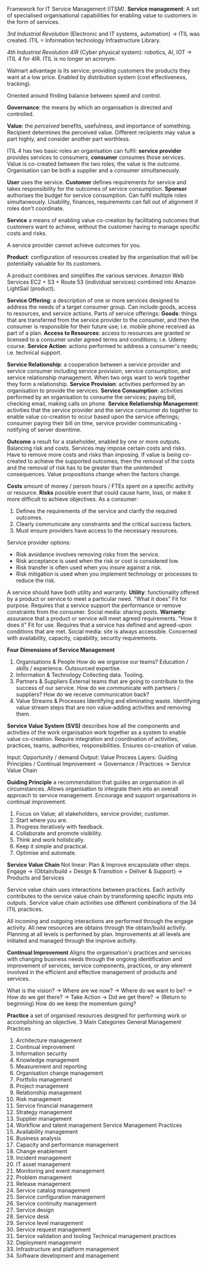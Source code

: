 Framework for IT Service Management (ITSM).
__Service management__: A set of specialised organisational capabilities for enabling value to customers in the form of services.

_3rd Industrial Revolution_ (Electronic and IT systems, automation) -> ITIL was created.
ITIL = Information technology Infrastructure Library.

_4th Industrial Revolution 4IR_ (Cyber physical system): robotics, AI, IOT -> ITIL 4 for 4IR.
ITIL is no longer an acronym.

Walmart advantage is its service; providing customers the products they want at a low price. Enabled by distribution system (cost effectiveness, tracking).

Oriented around finding balance between speed and control.

__Governance__: the means by which an organisation is directed and controlled.

__Value__: the _perceived_ benefits, usefulness, and importance of something. Recipient determines the perceived value. Different recipients may value a part highly, and consider another part worthless.

ITIL 4 has two basic roles an organisation can fulfil: __service provider__ provides services to consumers, __consumer__ consumes those services. Value is co-created between the two roles; the value is the _outcome_.
Organisation can be both a supplier and a consumer simultaneously.

__User__ uses the service.
__Customer__ defines requirements for service and takes responsibility for the outcomes of service consumption.
__Sponsor__ authorises the budget for service consumption.
Can fulfil multiple roles simultaneously.
Usability, finances, requirements can fall out of alignment if roles don't coordinate.

__Service__ a means of enabling value co-creation by facilitating outcomes that customers want to achieve, without the customer having to manage specific costs and risks.

A service provider cannot achieve outcomes for you.

__Product__: configuration of resources created by the organisation that will be potentially valuable for its customers.

A product combines and simplifies the various services.
Amazon Web Services EC2 + S3 + Route 53 (individual services) combined into Amazon LightSail (product).

__Service Offering__: a description of one or more services designed to address the needs of a target consumer group. Can include goods, access to resources, and service actions.
Parts of service offerings:
__Goods__: things that are transferred from the service provider to the consumer, and then the consumer is responsible for their future use; i.e. mobile phone received as part of a plan.
__Access to Resources__: access to resources are granted or licensed to a consumer under agreed terms and conditions; i.e. Udemy course.
__Service Action__: actions performed to address a consumer's needs; i.e. technical support.

__Service Relationship__: a cooperation between a service provider and service consumer including service provision, service consumption, and service relationship management.
When two orgs want to work together they form a relationship. 
__Service Provision__: activities performed by an organisation to provide the services.
__Service Consumption__: activities performed by an organisation to consume the services; paying bill, checking email, making calls on phone.
__Service Relationship Management__: activities that the service provider and the service consumer do together to enable value co-creation to occur based upon the service offerings; consumer paying their bill on time, service provider communicating - notifying of server downtime.

__Outcome__ a result for a stakeholder, enabled by one or more outputs.
Balancing risk and costs. Services may impose certain costs and risks. Have to remove more costs and risks than imposing.
If value is being co-created to achieve the supported outcomes, then the removal of the costs and the removal of risk has to be greater than the unintended consequences.
Value propositions change when the factors change.

__Costs__ amount of money / person hours / FTEs spent on a specific activity or resource.
__Risks__ possible event that could cause harm, loss, or make it more difficult to achieve objectives.
As a consumer:
1. Defines the requirements of the service and clarify the required outcomes.
2. Clearly communicate any constraints and the critical success factors.
3. Must ensure providers have access to the necessary resources.

Service provider options:
- Risk avoidance involves removing risks from the service.
- Risk acceptance is used when the risk or cost is considered low.
- Risk transfer is often used when you insure against a risk.
- Risk mitigation is used when you implement technology or processes to reduce the risk.

A service should have both utility and warranty.
__Utility__: functionality offered by a product or service to meet a particular need. "What it does" Fit for purpose. Requires that a service support the performance or remove constraints from the consumer. Social media: sharing posts.
__Warranty__: assurance that a product or service will meet agreed requirements. "How it does it" Fit for use. Requires that a service has defined and agreed-upon conditions that are met. Social media: site is always accessible. Concerned with availability, capacity, capability, security requirements.

__Four Dimensions of Service Management__
1. Organisations & People
	How do we organise our teams?
	Education / skills / experience.
	Outsourced expertise.
2. Information & Technology
	Collecting data.
	Tooling.
3. Partners & Suppliers
	 External teams that are going to contribute to the success of our service.
	 How do we communicate with partners / suppliers?
	 How do we receive communication back?
4. Value Streams & Processes
	 Identifying and eliminating waste.
	 Identifying value stream steps that are non value-adding activities and removing them.

__Service Value System (SVS)__ describes how all the components and activities of the work organisation work together as a system to enable value co-creation.
Require integration and coordination of activities, practices, teams, authorities, responsibilities.
Ensures co-creation of value.

Input: Opportunity / demand
Output: Value
Process Layers: Guiding Principles / Continual Improvement -> Governance / Practices -> Service Value Chain

__Guiding Principle__ a recommendation that guides an organisation in all circumstances.
Allows organisation to integrate them into an overall approach to service management.
Encourage and support organisations in continual improvement.

1) Focus on Value; all stakeholders, service provider, customer.
2) Start where you are.
3) Progress iteratively with feedback.
4) Collaborate and promote visibility.
5) Think and work holistically.
6) Keep it simple and practical.
7) Optimise and automate.

__Service Value Chain__
Not linear:
Plan & Improve encapsulate other steps.
Engage -> (Obtain/build + Design & Transition + Deliver & Support) -> Products and Services

Service value chain uses interactions between practices.
Each activity contributes to the service value chain by transforming specific inputs into outputs.
Service value chain activities use different combinations of the 34 ITIL practices.

All incoming and outgoing interactions are performed through the engage activity.
All new resources are obtains through the obtain/build activity.
Planning at all levels is performed by plan.
Improvements at all levels are initiated and managed through the improve activity. 

__Continual Improvement__
Aligns the organisation's practices and services with changing business needs through the ongoing identification and improvement of services, service components, practices, or any element involved in the efficient and effective management of products and services.

What is the vision? 
-> Where are we now? 
-> Where do we want to be? 
-> How do we get there?
-> Take Action 
-> Did we get there? 
-> (Return to beginning) How do we keep the momentum going?

__Practice__ a set of organised resources designed for performing work or accomplishing an objective.
3 Main Categories
General Management Practices
1) Architecture management
2) Continual improvement
3) Information security
4) Knowledge management
5) Measurement and reporting
6) Organisation change management
7) Portfolio management
8) Project management
9) Relationship management
10) Risk management
11) Service financial management
12) Strategy management
13) Supplier management
14) Workflow and talent management
Service Management Practices
1) Availability management
2) Business analysis
3) Capacity and performance management
4) Change enablement
5) Incident management
6) IT asset management
7) Monitoring and event management
8) Problem management
9) Release management
10) Service catalog management
11) Service configuration management
12) Service continuity management
13) Service design
14) Service desk
15) Service level management
16) Service request management
17) Service validation and tooling
Technical management practices
1) Deployment management
2) Infrastructure and platform management
3) Software development and management

